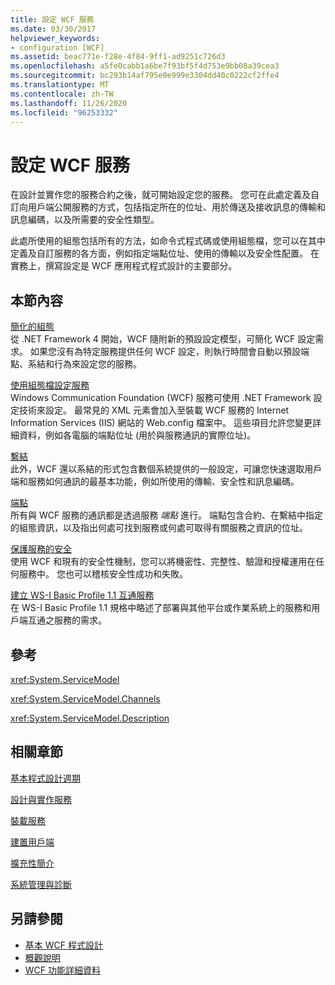 ```yaml
---
title: 設定 WCF 服務
ms.date: 03/30/2017
helpviewer_keywords:
- configuration [WCF]
ms.assetid: beac771e-f28e-4f84-9ff1-ad9251c726d3
ms.openlocfilehash: a5fe0cabb1a6be7f93bf5f4d753e9bb08a39cea3
ms.sourcegitcommit: bc293b14af795e0e999e3304dd40c0222cf2ffe4
ms.translationtype: MT
ms.contentlocale: zh-TW
ms.lasthandoff: 11/26/2020
ms.locfileid: "96253332"
---
```

# <a name="configuring-wcf-services"></a>設定 WCF 服務

在設計並實作您的服務合約之後，就可開始設定您的服務。 您可在此處定義及自訂向用戶端公開服務的方式，包括指定所在的位址、用於傳送及接收訊息的傳輸和訊息編碼，以及所需要的安全性類型。  
  
 此處所使用的組態包括所有的方法，如命令式程式碼或使用組態檔，您可以在其中定義及自訂服務的各方面，例如指定端點位址、使用的傳輸以及安全性配置。 在實務上，撰寫設定是 WCF 應用程式程式設計的主要部分。  
  
## <a name="in-this-section"></a>本節內容  

 [簡化的組態](simplified-configuration.md)  
 從 .NET Framework 4 開始，WCF 隨附新的預設設定模型，可簡化 WCF 設定需求。 如果您沒有為特定服務提供任何 WCF 設定，則執行時間會自動以預設端點、系結和行為來設定您的服務。  
  
 [使用組態檔設定服務](configuring-services-using-configuration-files.md)  
 Windows Communication Foundation (WCF) 服務可使用 .NET Framework 設定技術來設定。 最常見的 XML 元素會加入至裝載 WCF 服務的 Internet Information Services (IIS) 網站的 Web.config 檔案中。 這些項目允許您變更詳細資料，例如各電腦的端點位址 (用於與服務通訊的實際位址)。  
  
 [繫結](bindings.md)  
 此外，WCF 還以系結的形式包含數個系統提供的一般設定，可讓您快速選取用戶端和服務如何通訊的最基本功能，例如所使用的傳輸、安全性和訊息編碼。  
  
 [端點](endpoints.md)  
 所有與 WCF 服務的通訊都是透過服務 *端點* 進行。 端點包含合約、在繫結中指定的組態資訊，以及指出何處可找到服務或何處可取得有關服務之資訊的位址。  
  
 [保護服務的安全](securing-services.md)  
 使用 WCF 和現有的安全性機制，您可以將機密性、完整性、驗證和授權運用在任何服務中。 您也可以稽核安全性成功和失敗。  
  
 [建立 WS-I Basic Profile 1.1 互通服務](./creating-ws-i-basic-profile-1-1-interoperable-services.md)  
 在 WS-I Basic Profile 1.1 規格中略述了部署與其他平台或作業系統上的服務和用戶端互通之服務的需求。  
  
## <a name="reference"></a>參考  

 <xref:System.ServiceModel>  
  
 <xref:System.ServiceModel.Channels>  
  
 <xref:System.ServiceModel.Description>  
  
## <a name="related-sections"></a>相關章節  

 [基本程式設計週期](basic-programming-lifecycle.md)  
  
 [設計與實作服務](designing-and-implementing-services.md)  
  
 [裝載服務](hosting-services.md)  
  
 [建置用戶端](building-clients.md)  
  
 [擴充性簡介](introduction-to-extensibility.md)  
  
 [系統管理與診斷](./diagnostics/index.md)  
  
## <a name="see-also"></a>另請參閱

- [基本 WCF 程式設計](basic-wcf-programming.md)
- [概觀說明](conceptual-overview.md)
- [WCF 功能詳細資料](./feature-details/index.md)
